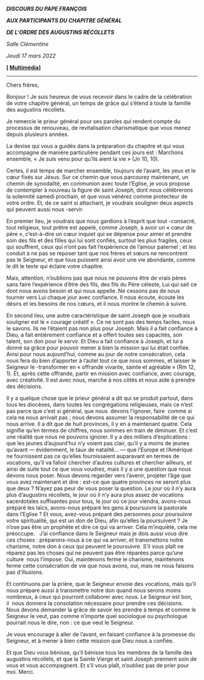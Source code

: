 ***DISCOURS DU PAPE FRANÇOIS***

***AUX PARTICIPANTS DU CHAPITRE GÉNÉRAL***

***DE L'ORDRE DES AUGUSTINS RÉCOLLETS***

*Salle Clémentine*

*Jeudi 17 mars 2022*

**[ [Multimédia](http://w2.vatican.va/content/francesco/fr/events/event.dir.html/content/vaticanevents/fr/2022/3/17/agostianiani-recolletti.html)]**

_____________________________

Chers frères,

Bonjour ! Je suis heureux de vous recevoir dans le cadre de la célébration de votre chapitre général, un temps de grâce qui s’étend à toute la famille des augustins récollets.

Je remercie le prieur général pour ses paroles qui rendent compte du processus de renouveau, de revitalisation charismatique que vous menez depuis plusieurs années.

La devise qui vous a guidés dans la préparation du chapitre et qui vous accompagne de manière particulière pendant ces jours est : Marchons ensemble, « Je suis venu pour qu’ils aient la vie » (Jn 10, 10).

Certes, il est temps de marcher ensemble, toujours de l’avant, les yeux et le cœur fixés sur Jésus. Sur ce chemin que vous parcourez maintenant, un chemin de synodalité, en communion avec toute l’Eglise, je vous propose de contempler à nouveau la figure de saint Joseph, dont nous célébrerons la solennité samedi prochain, et que vous vénérez comme protecteur de votre ordre. Et, de ce saint si attachant, je voudrais souligner deux aspects qui peuvent aussi nous -servir.

En premier lieu, je voudrais que nous gardions à l’esprit que tout -consacré, tout religieux, tout prêtre est appelé, comme Joseph, à avoir un « cœur de père », c’est-à-dire un cœur inquiet qui se dépense pour aimer et prendre soin des fils et des filles qui lui sont confiés, surtout les plus fragiles, ceux qui souffrent, ceux qui n’ont pas fait l’expérience de l’amour paternel ; et les conduit à ne pas se reposer tant que nos frères et sœurs ne rencontrent pas le Seigneur, et que tous puissent ainsi avoir une vie abondante, comme le dit le texte qui éclaire votre chapitre.

Mais, attention, n’oublions pas que nous ne pouvons être de vrais pères sans faire l’expérience d’être des fils, des fils du Père céleste, Lui qui sait ce dont nous avons besoin et qui nous appelle. Ne cessons pas de nous tourner vers Lui chaque jour avec confiance. Il nous écoute, écoute les désirs et les besoins de nos cœurs, et il nous montre le chemin à suivre.

En second lieu, une autre caractéristique de saint Joseph que je voudrais souligner est le « courage créatif ». Ce ne sont pas des temps faciles, nous le savons. Ils ne l’étaient pas non plus pour Joseph. Mais il a fait confiance à Dieu, a fait entièrement confiance et a offert toutes ses capacités, son talent, son don pour le servir. Et Dieu a fait confiance à Joseph, et lui a donné sa grâce pour pouvoir mener à bien la mission qui lui était confiée. Ainsi pour nous aujourd’hui, comme au jour de notre consécration, cela nous fera du bien d’apporter à l’autel tout ce que nous sommes, et laisser le Seigneur le -transformer en « offrande vivante, sainte et agréable » (Rm 12, 1). Et, après cette offrande, partir en mission avec confiance, avec courage, avec créativité. Il est avec nous, marche à nos côtés et nous aide à prendre des décisions.

Il y a quelque chose que le prieur général a dit qui se produit partout, dans tous les diocèses, dans toutes les congrégations religieuses, mais ce n’est pas parce que c’est si général, que nous  devons l’ignorer, faire  comme si cela ne nous arrivait pas ; nous devons assumer la responsabilité de ce qui nous arrive. Il a dit que de huit provinces, il y en a maintenant quatre. Cela signifie qu’en termes de chiffres, nous sommes en train de diminuer. Et c’est une réalité que nous ne pouvons ignorer. Il y a des milliers d’explications : que les jeunes d’aujourd’hui n’y voient pas clair, qu’il y a moins de jeunes qu’avant — évidemment, le taux de natalité… — que l’Europe et l’Amérique ne fournissent pas ce qu’elles fournissaient auparavant en termes de vocations, qu’il va falloir chercher d’autres cultures et chercher ailleurs, et ainsi de suite tout ce que vous voudrez, mais il y a une question que nous devons nous poser. Nous devons regarder vers l’avenir, projeter l’âge que vous avez maintenant et dire : est-ce que quatre provinces ne seront plus que deux ? N’ayez pas peur de vous poser la question. Le jour où il n’y aura plus d’augustins récollets, le jour où il n’y aura plus assez de vocations sacerdotales suffisantes pour tous, le jour où ce jour viendra, avons-nous préparé les laïcs, avons-nous préparé les gens à poursuivre la pastorale  dans l’Eglise ? Et vous, avez-vous préparé des personnes pour poursuivre votre spiritualité, qui est un don de Dieu, afin qu’elles la poursuivent ? Je n’ose pas être un prophète et dire ce qui va arriver. Cela m’inquiète, cela me préoccupe.   J’ai confiance dans le Seigneur mais je dois aussi vous dire ces choses : préparons-nous à ce qui va arriver, et transmettons notre charisme, notre don à ceux qui peuvent le poursuivre. S’il vous plaît ne réparez pas les choses qui ne peuvent pas être réparées parce qu’une culture  nous l’impose. Oui, maintenons ferme le charisme, maintenons  ferme cette consécration de vie que nous avons, oui, mais ne nous faisons pas d’illusions.

Et continuons par la prière, que le Seigneur envoie des vocations, mais qu’il nous prépare aussi à transmettre notre don quand nous serons moins nombreux, à ceux qui pourront collaborer avec nous. Le Seigneur est bon, il  nous donnera la consolation nécessaire pour prendre ces décisions. Nous devons demander la grâce de savoir les prendre à temps et comme le Seigneur le veut, pas comme n’importe quel sociologue ou psychologue pourrait nous le dire, non : ce que veut le Seigneur.

Je vous encourage à aller de l’avant, en faisant confiance à la promesse du Seigneur, et à mener à bien cette mission que Dieu nous a confiée.

Et que Dieu vous bénisse, qu’il bénisse tous les membres de la famille des augustins récollets, et que la Sainte Vierge et saint Joseph prennent soin de vous et vous accompagnent. Et s’il vous plaît, n’oubliez pas de prier pour moi. Merci.